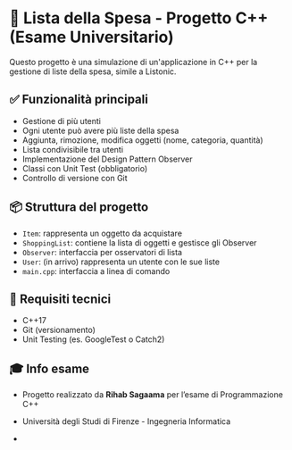 # 🛒 Lista della Spesa - Progetto C++ (Esame Universitario)

Questo progetto è una simulazione di un'applicazione in C++ per la gestione di liste della spesa, simile a Listonic.

## ✅ Funzionalità principali

- Gestione di più utenti
- Ogni utente può avere più liste della spesa
- Aggiunta, rimozione, modifica oggetti (nome, categoria, quantità)
- Lista condivisibile tra utenti
- Implementazione del Design Pattern Observer
- Classi con Unit Test (obbligatorio)
- Controllo di versione con Git

## 📦 Struttura del progetto

- `Item`: rappresenta un oggetto da acquistare
- `ShoppingList`: contiene la lista di oggetti e gestisce gli Observer
- `Observer`: interfaccia per osservatori di lista
- `User`: (in arrivo) rappresenta un utente con le sue liste
- `main.cpp`: interfaccia a linea di comando

## 🔧 Requisiti tecnici

- C++17
- Git (versionamento)
- Unit Testing (es. GoogleTest o Catch2)

## 🎓 Info esame

- Progetto realizzato da **Rihab Sagaama** per l’esame di Programmazione C++
- Università degli Studi di Firenze - Ingegneria Informatica

-
